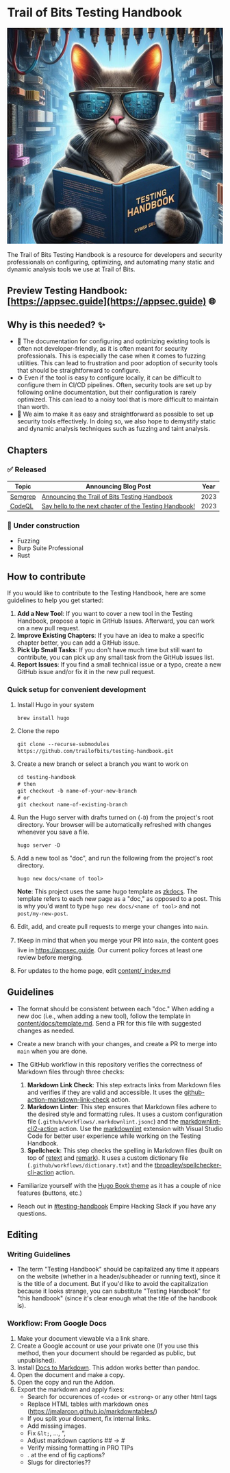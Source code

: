 # Trail of Bits Testing Handbook

![Testing-Handbook-logo][logo]

[logo]:th-logo.jpg

The Trail of Bits Testing Handbook is a resource for developers and security professionals on configuring, optimizing,
and automating many static and dynamic analysis tools we use at Trail of Bits.

## Preview Testing Handbook: [https://appsec.guide](https://appsec.guide) 🌐

## Why is this needed? ✨

- 📃 The documentation for configuring and optimizing existing tools is often not developer-friendly, as it is often meant
for security professionals. This is especially the case when it comes to fuzzing utilities. This can lead to frustration
and poor adoption of security tools that should be straightforward to configure.
- ⚙️ Even if the tool is easy to configure locally, it can be difficult to configure them in CI/CD pipelines.
Often, security tools are set up by following online documentation, but their configuration is rarely optimized.
This can lead to a noisy tool that is more difficult to maintain than worth.
- 🧠 We aim to make it as easy and straightforward as possible to set up security tools effectively. In doing so, we also
hope to demystify static and dynamic analysis techniques such as fuzzing and taint analysis.

## Chapters

### ✅ Released

|Topic|Announcing Blog Post|Year|
|---|---|---|
|[Semgrep](https://appsec.guide/docs/static-analysis/semgrep/)| [Announcing the Trail of Bits Testing Handbook](https://blog.trailofbits.com/2023/07/26/announcing-the-trail-of-bits-testing-handbook/)|2023|
|[CodeQL](https://appsec.guide/docs/static-analysis/codeql/)| [Say hello to the next chapter of the Testing Handbook!](https://blog.trailofbits.com/2023/12/11/say-hello-to-the-next-chapter-of-the-testing-handbook/)|2023|

### 🚧 Under construction

- Fuzzing
- Burp Suite Professional
- Rust

## How to contribute

If you would like to contribute to the Testing Handbook, here are some guidelines to help you get started:

1. **Add a New Tool**: If you want to cover a new tool in the Testing Handbook,
propose a topic in GitHub Issues. Afterward, you can work on a new pull request.
1. **Improve Existing Chapters**: If you have an idea to make a specific chapter better,
you can add a GitHub issue.
1. **Pick Up Small Tasks**: If you don't have much time but still want to contribute,
you can pick up any small task from the GitHub issues list.
1. **Report Issues**: If you find a small technical issue or a typo,
create a new GitHub issue and/or fix it in the new pull request.

### Quick setup for convenient development

1. Install Hugo in your system

    ```shell
    brew install hugo
    ```

2. Clone the repo

    ```shell
    git clone --recurse-submodules https://github.com/trailofbits/testing-handbook.git
    ```

3. Create a new branch or select a branch you want to work on

   ```shell
   cd testing-handbook
   # then
   git checkout -b name-of-your-new-branch
   # or
   git checkout name-of-existing-branch

4. Run the Hugo server with drafts turned on (`-D`) from the project's root directory.
Your browser will be automatically refreshed with changes whenever you save a file.

    ```shell
    hugo server -D
    ```

5. Add a new tool as "doc", and run the following from the project's root directory.

    ```shell
    hugo new docs/<name of tool>
    ```

    **Note**: This project uses the same hugo template as [zkdocs](https://www.zkdocs.com/). The template refers to each
    new page as a "doc," as opposed to a post. This is why you'd want to type `hugo new docs/<name of tool>` and not `post/my-new-post`.

6. Edit, add, and create pull requests to merge your changes into `main`.

7. ❗Keep in mind that when you merge your PR into `main`, the content goes live in https://appsec.guide.
    Our current policy forces at least one review before merging.

8. For updates to the home page, edit [content/_index.md](content/_index.md)

## Guidelines

- The format should be consistent between each "doc." When adding a new doc (i.e., when adding a new tool), follow the
  template in [content/docs/template.md](content/docs/template.md). Send a PR for this file with suggested changes as needed.

- Create a new branch with your changes, and create a PR to merge into `main` when you are done.

- The GitHub workflow in this repository verifies the correctness of Markdown files through three checks:
  1. **Markdown Link Check**: This step extracts links from Markdown files and verifies if they are valid and accessible.
    It uses the [github-action-markdown-link-check](https://github.com/gaurav-nelson/github-action-markdown-link-check) action.
  2. **Markdown Linter**: This step ensures that Markdown files adhere to the desired style and formatting rules.
    It uses a custom configuration file (`.github/workflows/.markdownlint.jsonc`) and the
     [markdownlint-cli2-action](https://github.com/DavidAnson/markdownlint-cli2-action) action.
     Use the [markdownlint](https://marketplace.visualstudio.com/items?itemName=DavidAnson.vscode-markdownlint) extension
     with Visual Studio Code for better user experience while working on the Testing Handbook.
  3. **Spellcheck**: This step checks the spelling in Markdown files
     (built on top of [retext](https://github.com/retextjs/retext) and [remark](https://github.com/remarkjs/remark)).
     It uses a custom dictionary file (`.github/workflows/dictionary.txt`) and the
     [tbroadley/spellchecker-cli-action](https://github.com/tbroadley/spellchecker-cli-action) action.

- Familiarize yourself with the [Hugo Book theme](https://hugo-book-demo.netlify.app/)
as it has a couple of nice features (buttons, etc.)
- Reach out in [#testing-handbook](https://empirehacking.slack.com/archives/C06CSLSQAMB) Empire Hacking Slack if you have any questions.

## Editing


### Writing Guidelines

* The term "Testing Handbook" should be capitalized any time it appears on the website (whether in a header/subheader or running text), since it is the title of a document. But if you'd like to avoid the capitalization because it looks strange, you can substitute "Testing Handbook" for "this handbook" (since it's clear enough what the title of the handbook is).

### Workflow: From Google Docs

1. Make your document viewable via a link share.
2. Create a Google account or use your private one (If you use this method, then your document should be regarded as public, but unpublished).
3. Install [Docs to Markdown](https://workspace.google.com/marketplace/app/docs_to_markdown/700168918607). This addon works better than pandoc.
4. Open the document and make a copy.
5. Open the copy and run the Addon.
6. Export the markdown and apply fixes:
   * Search for occurences of `<code>` or `<strong>` or any other html tags
   * Replace HTML tables with markdown ones (https://jmalarcon.github.io/markdowntables/)
   * If you split your document, fix internal links.
   * Add missing images.
   * Fix `&lt;`, …, “, 
   * Adjust markdown captions ## -> #
   * Verify missing formatting in PRO TIPs
   * . at the end of fig captions?
   * Slugs for directories??
